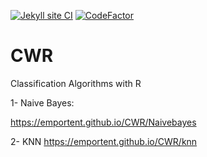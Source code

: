 [![Jekyll site CI](https://github.com/emportent/CWR/actions/workflows/jekyll.yml/badge.svg)](https://github.com/emportent/CWR/actions/workflows/jekyll.yml) [![CodeFactor](https://www.codefactor.io/repository/github/emportent/cwr/badge)](https://www.codefactor.io/repository/github/emportent/cwr)

# CWR
Classification Algorithms with R



1- Naive Bayes: 

https://emportent.github.io/CWR/Naivebayes

2- KNN 
https://emportent.github.io/CWR/knn

